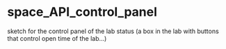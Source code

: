 space_API_control_panel
=======================

sketch for the control panel of the lab status (a box in the lab with buttons that control open time of the lab...)
